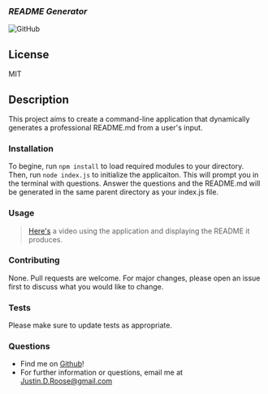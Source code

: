 
### __*README Generator*__
![GitHub](https://img.shields.io/github/license/undefined/Readme-Generator)
## __License__
MIT

## __Description__
This project aims to create a command-line application that dynamically generates a professional README.md from a user's input.

### __Installation__
To begine, run ```npm install``` to load required modules to your directory. Then, run ```node index.js``` to initialize the applicaiton. This will prompt you in the terminal with questions. Answer the questions and the README.md will be generated in the same parent directory as your index.js file.

### __Usage__
>[Here's](https://drive.google.com/file/d/1-BpFCYGmqRM4sL2X83lIgF27G2oZAqh8/view) a video using the application and displaying the README it produces.

### __Contributing__
None.  Pull requests are welcome. For major changes, please open an issue first to discuss what you would like to change.

### __Tests__
Please make sure to update tests as appropriate.

### __Questions__
- Find me on [Github](https//github.com/JDouglasR)!
- For further information or questions, email me at Justin.D.Roose@gmail.com